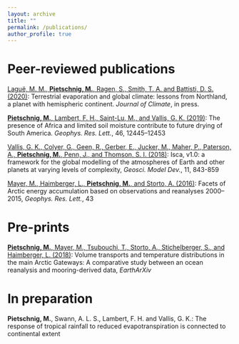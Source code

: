 ```yaml
---
layout: archive
title: ""
permalink: /publications/
author_profile: true
---
```


# Peer-reviewed publications

[Laguë, M. M., **Pietschnig, M.**, Ragen, S., Smith, T. A. and Battisti, D. S. (2020)](https://doi.org/10.31223/osf.io/qjne3): Terrestrial evaporation and global climate: lessons from Northland, a planet with hemispheric continent. *Journal of Climate*, in press.

[**Pietschnig, M.**, Lambert, F. H., Saint-Lu, M., and Vallis, G. K. (2019)](https://doi.org/10.1029/2019GL084441): The presence of Africa and limited soil moisture contribute to future drying of South America. *Geophys. Res. Lett.*, 46, 12445–12453

[Vallis, G. K., Colyer, G., Geen, R., Gerber, E., Jucker, M., Maher, P., Paterson, A., **Pietschnig, M.**, Penn, J., and Thomson, S. I. (2018)](https://doi.org/10.5194/gmd-11-843-2018): Isca, v1.0: a framework for the global modelling of the atmospheres of Earth and other planets at varying levels of complexity, *Geosci. Model Dev.*, 11, 843-859

[Mayer, M., Haimberger, L., **Pietschnig, M.**, and Storto, A. (2016)](https://agupubs.onlinelibrary.wiley.com/doi/full/10.1002/2016GL070557): Facets of Arctic energy accumulation based on observations and reanalyses 2000–2015, *Geophys. Res. Lett.*, 43


# Pre-prints

[**Pietschnig, M.**, Mayer, M., Tsubouchi, T., Storto, A., Stichelberger, S., and Haimberger, L. (2018)](https://doi.org/10.31223/osf.io/5hg3z): Volume transports and temperature distributions in the main Arctic Gateways: A comparative study between an ocean reanalysis and mooring-derived data, *EarthArXiv*


# In preparation

**Pietschnig, M.**, Swann, A. L. S., Lambert, F. H. and Vallis, G. K.: The response of tropical rainfall to reduced evapotranspiration is connected to continental extent


